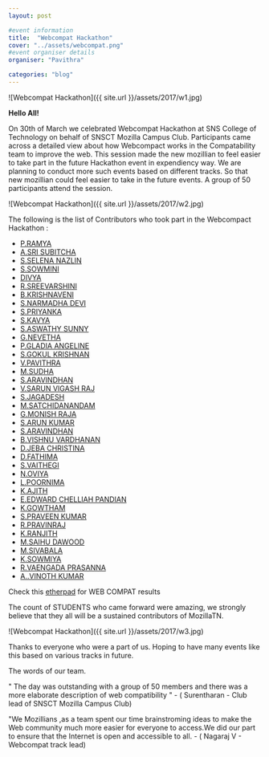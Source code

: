```yaml
---
layout: post

#event information
title:  "Webcompat Hackathon"
cover: "../assets/webcompat.png"
#event organiser details
organiser: "Pavithra"

categories: "blog"
---
```


![Webcompat Hackathon]({{ site.url }}/assets/2017/w1.jpg)

**Hello All!**

<p>On 30th of March we celebrated Webcompat Hackathon at SNS College of Technology on behalf of SNSCT Mozilla Campus Club. Participants came across a detailed view about how Webcompact works in the Compatability team to improve the web. This session made the new mozillian to feel easier to take part in the future Hackathon event in expendiency way. We are planning to conduct more such events based on different tracks. So that new mozillian could feel easier to take in the future events. A group of 50 participants attend the session.</p>

![Webcompat Hackathon]({{ site.url }}/assets/2017/w2.jpg)


The following is the list of Contributors who took part in the Webcompact Hackathon :

- [P.RAMYA](https://twitter.com/)
- [A.SRI SUBITCHA](https://twitter.com/)
- [S.SELENA NAZLIN](https://twitter.com/)
- [S.SOWMINI](https://twitter.com/)
- [DIVYA](https://twitter.com/)
- [R.SREEVARSHINI](https://twitter.com/)
- [B.KRISHNAVENI](https://twitter.com/)
- [S.NARMADHA DEVI](https://twitter.com/)
- [S.PRIYANKA](https://twitter.com/)
- [S.KAVYA](https://twitter.com/)
- [S.ASWATHY SUNNY](https://twitter.com/)
- [G.NEVETHA](https://twitter.com/)
- [P.GLADIA ANGELINE](https://twitter.com/)
- [S.GOKUL KRISHNAN](https://twitter.com/)
- [V.PAVITHRA](https://twitter.com/)
- [M.SUDHA](https://twitter.com/)
- [S.ARAVINDHAN](https://twitter.com/)
- [V.SARUN VIGASH RAJ](https://twitter.com/)
- [S.JAGADESH](https://twitter.com/)
- [M.SATCHIDANANDAM](https://twitter.com/)
- [G.MONISH RAJA](https://twitter.com/)
- [S.ARUN KUMAR](https://twitter.com/)
- [S.ARAVINDHAN](https://twitter.com/)
- [B.VISHNU VARDHANAN](https://twitter.com/)
- [D.JEBA CHRISTINA](https://twitter.com/)
- [D.FATHIMA](https://twitter.com/)
- [S.VAITHEGI](https://twitter.com/)
- [N.OVIYA](https://twitter.com/)
- [L.POORNIMA](https://twitter.com/)
- [K.AJITH](https://twitter.com/)
- [E.EDWARD CHELLIAH PANDIAN](https://twitter.com/)
- [K.GOWTHAM](https://twitter.com/)
- [S.PRAVEEN KUMAR](https://twitter.com/)
- [R.PRAVINRAJ](https://twitter.com/)
- [K.RANJITH](https://twitter.com/)
- [M.SAIHU DAWOOD](https://twitter.com/)
- [M.SIVABALA](https://twitter.com/)
- [K.SOWMIYA](https://twitter.com/)
- [R.VAENGADA PRASANNA](https://twitter.com/)
- [A..VINOTH KUMAR](https://twitter.com/)


Check this [etherpad](https://public.etherpad-mozilla.org/p/SNSCT_Webcompat_Hackathon_2017-03-30) for WEB COMPAT results

<p>The count of STUDENTS who came forward were amazing, we strongly believe that they all will be a sustained contributors of MozillaTN.</p>

![Webcompat Hackathon]({{ site.url }}/assets/2017/w3.jpg)

<p>Thanks to everyone who were a part of us. Hoping to have many events like this based on various tracks in future. </p>

<p>The words of our team.</p>
<p>" The day was outstanding with a group of 50 members and  there was a more elaborate description of web compatibility " - ( Surentharan - Club lead of SNSCT Mozilla Campus Club)</p>
<p>"We Mozillians ,as a team spent our time brainstroming ideas to make the Web community much more easier for everyone to access.We did our part to ensure that the Internet is open and accessible to all. - ( Nagaraj V - Webcompat track lead)
